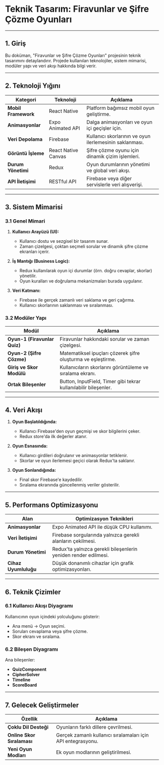 # **Teknik Tasarım: Firavunlar ve Şifre Çözme Oyunları**

---

## **1. Giriş**

Bu doküman, "Firavunlar ve Şifre Çözme Oyunları" projesinin teknik tasarımını detaylandırır. Projede kullanılan teknolojiler, sistem mimarisi, modüler yapı ve veri akışı hakkında bilgi verir.

---

## **2. Teknoloji Yığını**

| **Kategori**         | **Teknoloji**           | **Açıklama**                                                |
|-----------------------|-------------------------|------------------------------------------------------------|
| **Mobil Framework**   | React Native           | Platform bağımsız mobil oyun geliştirme.                   |
| **Animasyonlar**      | Expo Animated API      | Dalga animasyonları ve oyun içi geçişler için.             |
| **Veri Depolama**     | Firebase               | Kullanıcı skorlarının ve oyun ilerlemesinin saklanması.    |
| **Görüntü İşleme**    | React Native Canvas    | Şifre çözme oyunu için dinamik çizim işlemleri.            |
| **Durum Yönetimi**    | Redux                  | Oyun durumlarının yönetimi ve global veri akışı.           |
| **API İletişimi**     | RESTful API            | Firebase veya diğer servislerle veri alışverişi.           |

---

## **3. Sistem Mimarisi**

### **3.1 Genel Mimari**

1. **Kullanıcı Arayüzü (UI):**
   - Kullanıcı dostu ve sezgisel bir tasarım sunar.
   - Zaman çizelgesi, çoktan seçmeli sorular ve dinamik şifre çözme ekranları içerir.

2. **İş Mantığı (Business Logic):**
   - Redux kullanılarak oyun içi durumlar (örn. doğru cevaplar, skorlar) yönetilir.
   - Oyun kuralları ve doğrulama mekanizmaları burada uygulanır.

3. **Veri Katmanı:**
   - Firebase ile gerçek zamanlı veri saklama ve geri çağırma.
   - Kullanıcı skorlarının saklanması ve sıralanması.

### **3.2 Modüler Yapı**

| **Modül**               | **Açıklama**                                                |
|--------------------------|------------------------------------------------------------|
| **Oyun-1 (Firavunlar Quiz)** | Firavunlar hakkındaki sorular ve zaman çizelgesi.         |
| **Oyun-2 (Şifre Çözme)**    | Matematiksel ipuçları çözerek şifre oluşturma ve eşleştirme. |
| **Giriş ve Skor Modülü**    | Kullanıcıların skorlarını görüntüleme ve sıralama ekranı.  |
| **Ortak Bileşenler**        | Button, InputField, Timer gibi tekrar kullanılabilir bileşenler. |

---

## **4. Veri Akışı**

1. **Oyun Başlatıldığında:**
   - Kullanıcı Firebase'den oyun geçmişi ve skor bilgilerini çeker.
   - Redux store'da ilk değerler atanır.

2. **Oyun Esnasında:**
   - Kullanıcı girdileri doğrulanır ve animasyonlar tetiklenir.
   - Skorlar ve oyun ilerlemesi geçici olarak Redux'ta saklanır.

3. **Oyun Sonlandığında:**
   - Final skor Firebase'e kaydedilir.
   - Sıralama ekranında güncellenmiş veriler gösterilir.

---

## **5. Performans Optimizasyonu**

| **Alan**              | **Optimizasyon Teknikleri**                                  |
|-----------------------|------------------------------------------------------------|
| **Animasyonlar**      | Expo Animated API ile düşük CPU kullanımı.                  |
| **Veri İletişimi**    | Firebase sorgularında yalnızca gerekli alanların çekilmesi. |
| **Durum Yönetimi**    | Redux'ta yalnızca gerekli bileşenlerin yeniden render edilmesi. |
| **Cihaz Uyumluluğu**  | Düşük donanımlı cihazlar için grafik optimizasyonları.      |

---

## **6. Teknik Çizimler**

### **6.1 Kullanıcı Akışı Diyagramı**
Kullanıcının oyun içindeki yolculuğunu gösterir:
- Ana menü → Oyun seçimi.
- Soruları cevaplama veya şifre çözme.
- Skor ekranı ve sıralama.

### **6.2 Bileşen Diyagramı**
Ana bileşenler:
- **QuizComponent**  
- **CipherSolver**  
- **Timeline**  
- **ScoreBoard**  

---

## **7. Gelecek Geliştirmeler**

| **Özellik**           | **Açıklama**                                                      |
|-----------------------|------------------------------------------------------------------|
| **Çoklu Dil Desteği** | Oyunların farklı dillere çevrilmesi.                            |
| **Online Skor Sıralaması** | Gerçek zamanlı kullanıcı sıralamaları için API entegrasyonu.      |
| **Yeni Oyun Modları** | Ek oyun modlarının geliştirilmesi.                              |
